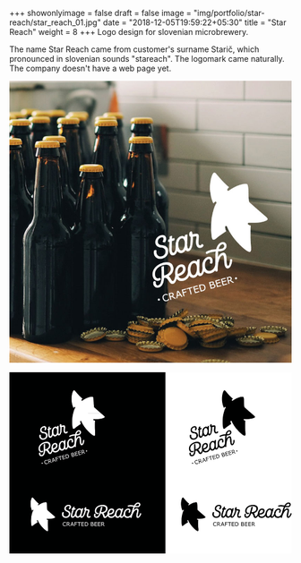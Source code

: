 +++
showonlyimage = false
draft = false
image = "img/portfolio/star-reach/star_reach_01.jpg"
date = "2018-12-05T19:59:22+05:30"
title = "Star Reach"
weight = 8
+++
Logo design for slovenian microbrewery.

<!--more-->

The name Star Reach came from customer's surname Starič, which pronounced in slovenian sounds "stareach". The logomark came naturally. The company doesn't have a web page yet.

![Star Reach Logo](/img/portfolio/star-reach/star_reach_01.jpg)

![Star Reach Logo](/img/portfolio/star-reach/starreach-black-white.png)
